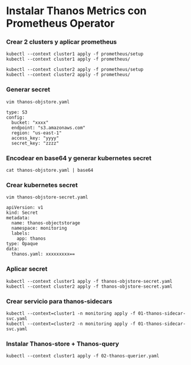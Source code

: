 # Instalar Thanos Metrics con Prometheus Operator

### Crear 2 clusters y aplicar prometheus

```
kubectl --context cluster1 apply -f prometheus/setup
kubectl --context cluster1 apply -f prometheus/

kubectl --context cluster2 apply -f prometheus/setup
kubectl --context cluster2 apply -f prometheus/
```

### Generar secret

`vim thanos-objstore.yaml`

```
type: S3
config:
  bucket: "xxxx"
  endpoint: "s3.amazonaws.com"
  region: "us-east-1"
  access_key: "yyyy"
  secret_key: "zzzz"
```

### Encodear en base64 y generar kubernetes secret

`cat thanos-objstore.yaml | base64`

### Crear kubernetes secret

`vim thanos-objstore-secret.yaml`

```
apiVersion: v1
kind: Secret
metadata:
  name: thanos-objectstorage
  namespace: monitoring
  labels:
    app: thanos
type: Opaque
data:
  thanos.yaml: xxxxxxxxx==
```

### Aplicar secret

```
kubectl --context cluster1 apply -f thanos-objstore-secret.yaml
kubectl --context cluster2 apply -f thanos-objstore-secret.yaml
```
### Crear servicio para thanos-sidecars

```
kubectl --context=cluster1 -n monitoring apply -f 01-thanos-sidecar-svc.yaml
kubectl --context=cluster2 -n monitoring apply -f 01-thanos-sidecar-svc.yaml
```

### Instalar Thanos-store + Thanos-query

```
kubectl --context cluster1 apply -f 02-thanos-querier.yaml
```